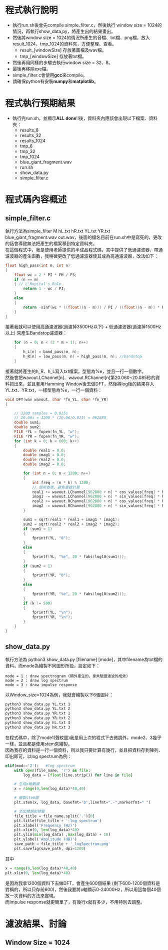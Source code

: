 # 程式執行說明
  - 執行run.sh後會先compile simple_filter.c，然後執行 window size = 1024的情況，再執行show_data,py，將產生出的結果畫出。
  - 然後將window size = 1024的情況所產生的音檔、txt檔、png檔，放入result_1024、tmp_1024的資料夾，方便整理、查看。
    - result_[windowSize] 存放著圖檔及wav檔。
    - tmp_[windowSize] 存放著txt檔。
  - 然後再用同樣的步驟去執行window size = 32、8。
  - 最後再移除exe檔。
  - simple_filter.c會使用**gcc**來compile。
  - 請確保python有安裝**numpy**和**matplotlib**。
# 程式執行預期結果
  - 執行完run.sh，並顯示**ALL done**!!後，資料夾內應該會出現以下檔案、資料夾：
    - results_8
    - results_32
    - results_1024
    - tmp_8
    - tmp_32
    - tmp_1024
    - blue_giant_fragment.wav
    - run.sh
    - show_data.py
    - simple_filter.c
# 程式碼內容概述
## simple_filter.c
執行方法為simple_filter M hL.txt hR.txt YL.txt YR.txt blue_giant_fragment.wav out.wav，後面的檔名目前在run.sh中是寫死的，更改的話會導致無法把產生的檔案移到特定資料夾。  
在這個程式中，我是使用老師提供的半成品程式碼，其中提供了低通濾波器、帶通濾波器的產生函數，我稍微更改了低通濾波器使其成為高通濾波器，改法如下：
```c
float high_pass(int m, int n)
{
	float wc = 2 * PI * FH / FS;
	if (n == m)
	{ // L'Hopital's Rule
		return 1 - wc / PI;
	}
	else
	{
		return -sinf(wc * ((float)(n - m))) / PI / ((float)(n - m)) * hamming(2 * m + 1, n);
	}
}
```
接著我就可以使用高通濾波器(過濾掉3500Hz以下) + 低通濾波器(過濾掉1500Hz以上) 來產生Bandstop濾波器：
```c
	for (n = 0; n < (2 * m + 1); n++)
	{
		h_L[n] = band_pass(m, n);
		h_R[n] = low_pass(m, n) + high_pass(m, n); //bandstop
	}
```
接著就將產生的h_R、h_L寫入txt檔案，型態為%e，並且一行一個數字。  
然後會把wavout.LChannel[n]、wavout.RChannel[n]第20.060~20.085秒的資料抓出來，並且套用Hamming Window後去做DFT，然後將log後的結果存入YL.txt、YR.txt，一樣型態為%e，一行一個資料：  
```c
void DFT(wav wavout, char *fn_YL, char *fn_YR)
{

	// 1200 samples = 0.025s
	// 20.06s = 1200 * (20.06/0.025) = 962880
	double sum1;
	double sum2;
	FILE *YL = fopen(fn_YL, "w");
	FILE *YR = fopen(fn_YR, "w");
	for (int k = 0; k < 600; k++)
	{
		double real1 = 0.0;
		double imag1 = 0.0;
		double real2 = 0.0;
		double imag2 = 0.0;

		for (int n = 0; n < 1200; n++)
		{
			int freq = (n * k) % 1200;
			// 使用查表，避免重複計算
			real1 += wavout.LChannel[962880 + n] * cos_values[freq] * hamming(1199,n);
			imag1 -= wavout.LChannel[962880 + n] * sin_values[freq] * hamming(1199,n);
			real2 += wavout.RChannel[962880 + n] * cos_values[freq] * hamming(1199,n);
			imag2 -= wavout.RChannel[962880 + n] * sin_values[freq] * hamming(1199,n);
		}

		sum1 = sqrt(real1 * real1 + imag1 * imag1);
		sum2 = sqrt(real2 * real2 + imag2 * imag2);
		if (sum1 < 1)
		{
			fprintf(YL, "0");
		}
		else
		{
			fprintf(YL, "%e", 20 * fabs(log10(sum1)));
		}
		if (sum2 < 1)
		{
			fprintf(YR, "0");
		}
		else
		{
			fprintf(YR, "%e", 20 * fabs(log10(sum2)));
		}
		if (k != 599)
		{
			fprintf(YL, "\n");
			fprintf(YR, "\n");
		}
	}
}
```
## show_data.py
執行方法為 python3 show_data.py [filename] [mode]，其中filename為txt檔的資料，而mode為繪製不同圖形所設，設定如下：
```
mode = 1 : draw spectrogram (額外產生的，拿來驗證濾波的成效)
mode = 2 : draw log spectrum
mode = 3 : draw impulse response
```
以Window_size=1024為例，我就會繪製以下6張圖片：
```sh
python3 show_data.py YL.txt 1
python3 show_data.py YL.txt 2
python3 show_data.py YR.txt 1
python3 show_data.py YR.txt 2
python3 show_data.py hL.txt 3
python3 show_data.py hR.txt 3
```
在程式碼中，除了mode1(聲紋圖)我是用上次的程式下去微調外，mode2、3幾乎一樣，並且都是使用stem來繪製。  
因為我存的資料是一行一個資料，所以我只要計算有幾行，並且把資料存到陣列、印出即可，以log spectrum為例：
```python
elif(mod=='2'):   #log spectrum
    with open(file_name, 'r') as file:
        log_data = [float(line.strip()) for line in file]

    # 生成x軸數據
    x = range(0,len(log_data)*40,40)

    # 繪製stem圖
    plt.stem(x, log_data, basefmt='b',linefmt=".-",markerfmt=" ")

    # 添加標題和標籤
    file_title = file_name.split('.')[0]
    plt.title(file_title + '-log spectrum')
    plt.xlabel('Frequency (Hz)')
    plt.xlim(0, len(log_data)*40)
    plt.ylim(min(log_data) ,max(log_data) + 10)
    plt.ylabel('Amplitude (dB)')
    save_path = file_title + '_logSpectrum.png'
    plt.savefig(save_path, dpi=1200)
```
其中
```python
x = range(0,len(log_data)*40,40)
plt.xlim(0, len(log_data)*40)
```
是因為我拿1200個資料下去做DFT，會產生600個結果 (剩下600-1200個資料是對稱的，所以只存前600)，然後我要將x軸顯示0-24000Hz，所以用這每個40個放一次資料的方法來實現。  
而impulse response就更簡單了，有幾行x就有多少，不用特別去調整。
# 濾波結果、討論
## Window Size = 1024

<div class="1024_h">
<img src="https://i.ibb.co/8dr4Pd4/h-L-impulse-Response.png" alt="h-L-impulse-Response" border="0" width="300" height="300>
<img src="https://i.ibb.co/XYbFwpy/h-R-impulse-Response.png" alt="h-R-impulse-Response" border="0" width="300" height="300>
</div>
